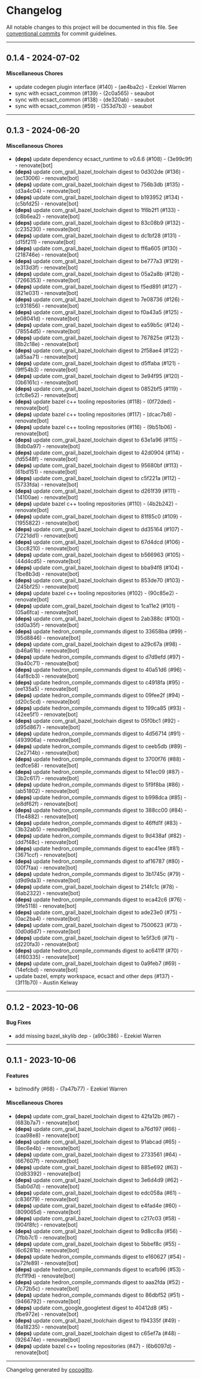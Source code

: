# Changelog
All notable changes to this project will be documented in this file. See [conventional commits](https://www.conventionalcommits.org/) for commit guidelines.

- - -
## 0.1.4 - 2024-07-02
#### Miscellaneous Chores
- update codegen plugin interface (#140) - (ae4ba2c) - Ezekiel Warren
- sync with ecsact_common (#139) - (2c0a565) - seaubot
- sync with ecsact_common (#138) - (de320ab) - seaubot
- sync with ecsact_common (#59) - (353d7b3) - seaubot

- - -

## 0.1.3 - 2024-06-20
#### Miscellaneous Chores
- **(deps)** update dependency ecsact_runtime to v0.6.6 (#108) - (3e99c9f) - renovate[bot]
- **(deps)** update com_grail_bazel_toolchain digest to 0d302de (#136) - (ec13006) - renovate[bot]
- **(deps)** update com_grail_bazel_toolchain digest to 756b3db (#135) - (d3a4c04) - renovate[bot]
- **(deps)** update com_grail_bazel_toolchain digest to b193952 (#134) - (c5bfd25) - renovate[bot]
- **(deps)** update com_grail_bazel_toolchain digest to 1f6b2f1 (#133) - (c8b6ea2) - renovate[bot]
- **(deps)** update com_grail_bazel_toolchain digest to 83c08b9 (#132) - (c235230) - renovate[bot]
- **(deps)** update com_grail_bazel_toolchain digest to dc1bf28 (#131) - (d15f211) - renovate[bot]
- **(deps)** update com_grail_bazel_toolchain digest to ff6a605 (#130) - (218746e) - renovate[bot]
- **(deps)** update com_grail_bazel_toolchain digest to be777a3 (#129) - (e313d3f) - renovate[bot]
- **(deps)** update com_grail_bazel_toolchain digest to 05a2a8b (#128) - (7266353) - renovate[bot]
- **(deps)** update com_grail_bazel_toolchain digest to f5ed891 (#127) - (821e031) - renovate[bot]
- **(deps)** update com_grail_bazel_toolchain digest to 7e08736 (#126) - (c931856) - renovate[bot]
- **(deps)** update com_grail_bazel_toolchain digest to f0a43a5 (#125) - (e08041d) - renovate[bot]
- **(deps)** update com_grail_bazel_toolchain digest to ea59b5c (#124) - (78554d5) - renovate[bot]
- **(deps)** update com_grail_bazel_toolchain digest to 767825e (#123) - (8b2c18e) - renovate[bot]
- **(deps)** update com_grail_bazel_toolchain digest to 2f58ae4 (#122) - (a85aa71) - renovate[bot]
- **(deps)** update com_grail_bazel_toolchain digest to d5ffaba (#121) - (9ff54b3) - renovate[bot]
- **(deps)** update com_grail_bazel_toolchain digest to 3e94f95 (#120) - (0b6161c) - renovate[bot]
- **(deps)** update com_grail_bazel_toolchain digest to 0852bf5 (#119) - (cfc8e52) - renovate[bot]
- **(deps)** update bazel c++ tooling repositories (#118) - (0f72ded) - renovate[bot]
- **(deps)** update bazel c++ tooling repositories (#117) - (dcac7b8) - renovate[bot]
- **(deps)** update bazel c++ tooling repositories (#116) - (9b51b06) - renovate[bot]
- **(deps)** update com_grail_bazel_toolchain digest to 63e1a96 (#115) - (8db0a97) - renovate[bot]
- **(deps)** update com_grail_bazel_toolchain digest to 42d0904 (#114) - (fd5548f) - renovate[bot]
- **(deps)** update com_grail_bazel_toolchain digest to 95680bf (#113) - (61bd151) - renovate[bot]
- **(deps)** update com_grail_bazel_toolchain digest to c5f221a (#112) - (5733fda) - renovate[bot]
- **(deps)** update com_grail_bazel_toolchain digest to d261f39 (#111) - (14100ae) - renovate[bot]
- **(deps)** update bazel c++ tooling repositories (#110) - (4b2b242) - renovate[bot]
- **(deps)** update com_grail_bazel_toolchain digest to 81f85c0 (#109) - (1955822) - renovate[bot]
- **(deps)** update com_grail_bazel_toolchain digest to dd35164 (#107) - (7221dd1) - renovate[bot]
- **(deps)** update com_grail_bazel_toolchain digest to 67d4dcd (#106) - (3cc8210) - renovate[bot]
- **(deps)** update com_grail_bazel_toolchain digest to b566963 (#105) - (44d4cd5) - renovate[bot]
- **(deps)** update com_grail_bazel_toolchain digest to bba94f8 (#104) - (1be8b3d) - renovate[bot]
- **(deps)** update com_grail_bazel_toolchain digest to 853de70 (#103) - (245bf25) - renovate[bot]
- **(deps)** update bazel c++ tooling repositories (#102) - (90c85e2) - renovate[bot]
- **(deps)** update com_grail_bazel_toolchain digest to 1ca11e2 (#101) - (05a6fca) - renovate[bot]
- **(deps)** update com_grail_bazel_toolchain digest to 2ab388c (#100) - (dd0a35f) - renovate[bot]
- **(deps)** update hedron_compile_commands digest to 33658ba (#99) - (95d8846) - renovate[bot]
- **(deps)** update com_grail_bazel_toolchain digest to a29c67a (#98) - (b46a61b) - renovate[bot]
- **(deps)** update hedron_compile_commands digest to d7d9efd (#97) - (9a40c71) - renovate[bot]
- **(deps)** update hedron_compile_commands digest to 40a51d6 (#96) - (4af8cb3) - renovate[bot]
- **(deps)** update hedron_compile_commands digest to c4918fa (#95) - (ee135a5) - renovate[bot]
- **(deps)** update hedron_compile_commands digest to 09fee2f (#94) - (d20c5cd) - renovate[bot]
- **(deps)** update hedron_compile_commands digest to 199ca85 (#93) - (42ee5f1) - renovate[bot]
- **(deps)** update com_grail_bazel_toolchain digest to 05f0bc1 (#92) - (d95d867) - renovate[bot]
- **(deps)** update hedron_compile_commands digest to 4d56714 (#91) - (493906a) - renovate[bot]
- **(deps)** update hedron_compile_commands digest to ceeb5db (#89) - (2e2714b) - renovate[bot]
- **(deps)** update hedron_compile_commands digest to 3700f76 (#88) - (edfce58) - renovate[bot]
- **(deps)** update hedron_compile_commands digest to f41ec09 (#87) - (3b2c617) - renovate[bot]
- **(deps)** update hedron_compile_commands digest to 5f9f8ba (#86) - (ab51802) - renovate[bot]
- **(deps)** update hedron_compile_commands digest to b998dca (#85) - (e8df62f) - renovate[bot]
- **(deps)** update hedron_compile_commands digest to 388cc00 (#84) - (11e4882) - renovate[bot]
- **(deps)** update hedron_compile_commands digest to 46ffd1f (#83) - (3b32ab5) - renovate[bot]
- **(deps)** update hedron_compile_commands digest to 9d438af (#82) - (dd7f48c) - renovate[bot]
- **(deps)** update hedron_compile_commands digest to eac41ee (#81) - (3671ccf) - renovate[bot]
- **(deps)** update hedron_compile_commands digest to af16787 (#80) - (00f7faa) - renovate[bot]
- **(deps)** update hedron_compile_commands digest to 3b1745c (#79) - (d9d9da3) - renovate[bot]
- **(deps)** update com_grail_bazel_toolchain digest to 214fc1c (#78) - (6ab2322) - renovate[bot]
- **(deps)** update hedron_compile_commands digest to eca42c6 (#76) - (9fe5118) - renovate[bot]
- **(deps)** update com_grail_bazel_toolchain digest to ade23e0 (#75) - (0ac2ba4) - renovate[bot]
- **(deps)** update com_grail_bazel_toolchain digest to 7500623 (#73) - (0d0d6d7) - renovate[bot]
- **(deps)** update com_grail_bazel_toolchain digest to 1e5f3c6 (#71) - (d220fa3) - renovate[bot]
- **(deps)** update hedron_compile_commands digest to ac6411f (#70) - (4f60335) - renovate[bot]
- **(deps)** update com_grail_bazel_toolchain digest to 0a9feb7 (#69) - (14efcbd) - renovate[bot]
- update bazel, empty workspace, ecsact and other deps (#137) - (3f11b70) - Austin Kelway

- - -

## 0.1.2 - 2023-10-06
#### Bug Fixes
- add missing bazel_skylib dep - (a90c386) - Ezekiel Warren

- - -

## 0.1.1 - 2023-10-06
#### Features
- bzlmodify (#68) - (7a47b77) - Ezekiel Warren
#### Miscellaneous Chores
- **(deps)** update com_grail_bazel_toolchain digest to 42fa12b (#67) - (683b7a7) - renovate[bot]
- **(deps)** update com_grail_bazel_toolchain digest to a76d197 (#66) - (caa98e8) - renovate[bot]
- **(deps)** update com_grail_bazel_toolchain digest to 91abcad (#65) - (8ec6e4b) - renovate[bot]
- **(deps)** update com_grail_bazel_toolchain digest to 2733561 (#64) - (667607f) - renovate[bot]
- **(deps)** update com_grail_bazel_toolchain digest to 885e692 (#63) - (0d83392) - renovate[bot]
- **(deps)** update com_grail_bazel_toolchain digest to 3e6d4d9 (#62) - (5ab0d7d) - renovate[bot]
- **(deps)** update com_grail_bazel_toolchain digest to edc058a (#61) - (c836f79) - renovate[bot]
- **(deps)** update com_grail_bazel_toolchain digest to e4fad4e (#60) - (809065d) - renovate[bot]
- **(deps)** update com_grail_bazel_toolchain digest to c217c03 (#58) - (904f8fc) - renovate[bot]
- **(deps)** update com_grail_bazel_toolchain digest to 9d8cc8a (#56) - (7fbb7c1) - renovate[bot]
- **(deps)** update com_grail_bazel_toolchain digest to 5bbef8c (#55) - (6c6281b) - renovate[bot]
- **(deps)** update hedron_compile_commands digest to e160627 (#54) - (a72fe89) - renovate[bot]
- **(deps)** update hedron_compile_commands digest to ecafb96 (#53) - (fcf1f9d) - renovate[bot]
- **(deps)** update hedron_compile_commands digest to aaa2fda (#52) - (7c72b5c) - renovate[bot]
- **(deps)** update hedron_compile_commands digest to 86dbf52 (#51) - (9466792) - renovate[bot]
- **(deps)** update com_google_googletest digest to 40412d8 (#5) - (fbe972e) - renovate[bot]
- **(deps)** update com_grail_bazel_toolchain digest to f94335f (#49) - (6a18235) - renovate[bot]
- **(deps)** update com_grail_bazel_toolchain digest to c65ef7a (#48) - (926474e) - renovate[bot]
- **(deps)** update bazel c++ tooling repositories (#47) - (6b6097d) - renovate[bot]

- - -

Changelog generated by [cocogitto](https://github.com/cocogitto/cocogitto).
